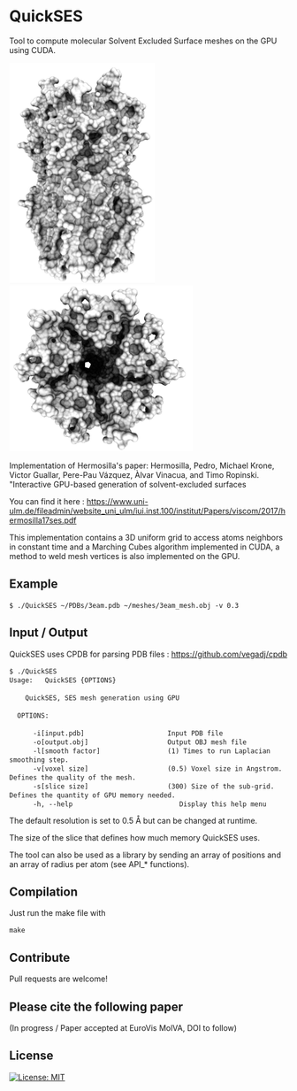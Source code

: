 # QuickSES

Tool to compute molecular Solvent Excluded Surface meshes on the GPU using CUDA.

<img src="Images/SES_3eam0.15_2.JPG" height="400" /> <img src="Images/SES_3eam0.15.JPG" height="300" />


Implementation of Hermosilla's paper: Hermosilla, Pedro, Michael Krone, Victor Guallar, Pere-Pau Vázquez, Àlvar Vinacua, and Timo Ropinski. "Interactive GPU-based generation of solvent-excluded surfaces

You can find it here : https://www.uni-ulm.de/fileadmin/website_uni_ulm/iui.inst.100/institut/Papers/viscom/2017/hermosilla17ses.pdf

This implementation contains a 3D uniform grid to access atoms neighbors in constant time and a Marching Cubes algorithm implemented in CUDA, a method to weld mesh vertices is also implemented on the GPU.

## Example

```console
$ ./QuickSES ~/PDBs/3eam.pdb ~/meshes/3eam_mesh.obj -v 0.3
```

## Input / Output

QuickSES uses CPDB for parsing PDB files : https://github.com/vegadj/cpdb

```console
$ ./QuickSES
Usage:   QuickSES {OPTIONS}

    QuickSES, SES mesh generation using GPU

  OPTIONS:

      -i[input.pdb]                     Input PDB file
      -o[output.obj]                    Output OBJ mesh file
      -l[smooth factor]                 (1) Times to run Laplacian smoothing step.
      -v[voxel size]                    (0.5) Voxel size in Angstrom. Defines the quality of the mesh.
      -s[slice size]                    (300) Size of the sub-grid. Defines the quantity of GPU memory needed.
      -h, --help                           Display this help menu
```


The default resolution is set to 0.5 Å but can be changed at runtime.

The size of the slice that defines how much memory QuickSES uses.

The tool can also be used as a library by sending an array of positions and an array of radius per atom (see API_* functions).

## Compilation

Just run the make file with 

```console
make
```

## Contribute

Pull requests are welcome!

## Please cite the following paper

(In progress / Paper accepted at EuroVis MolVA, DOI to follow)

## License

[![License: MIT](https://img.shields.io/badge/License-MIT-yellow.svg)](https://opensource.org/licenses/MIT)

